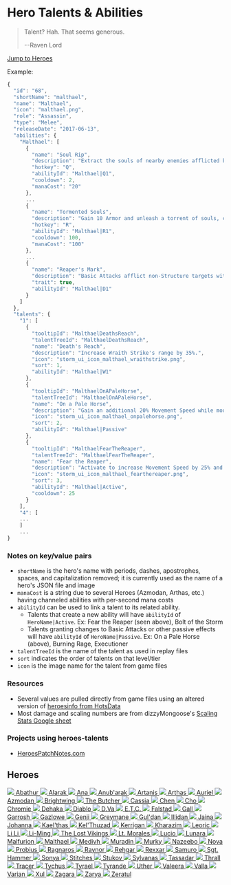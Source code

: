 # Hero Talents & Abilities

> Talent? Hah. That seems generous.
>
> --Raven Lord

<a href="#heroes" class="btn-heroes">Jump to Heroes</a>

Example:

```javascript
{
  "id": "68",
  "shortName": "malthael",
  "name": "Malthael",
  "icon": "malthael.png",
  "role": "Assassin",
  "type": "Melee",
  "releaseDate": "2017-06-13",
  "abilities": {
    "Malthael": [
      {
        "name": "Soul Rip",
        "description": "Extract the souls of nearby enemies afflicted by Reaper's Mark, dealing 100 (+4% per level) damage and healing Malthael for 44 per target hit. Heroic targets heal Malthael for an additional 3% of the Hero's maximum Health.",
        "hotkey": "Q",
        "abilityId": "Malthael|Q1",
        "cooldown": 2,
        "manaCost": "20"
      },
      ...
      {
        "name": "Tormented Souls",
        "description": "Gain 10 Armor and unleash a torrent of souls, continually applying Reaper's Mark to nearby enemies for 4 seconds.",
        "hotkey": "R",
        "abilityId": "Malthael|R1",
        "cooldown": 100,
        "manaCost": "100"
      },
      ...
      {
        "name": "Reaper's Mark",
        "description": "Basic Attacks afflict non-Structure targets with Reaper's Mark for 4 seconds.  Marked enemies are revealed and take damage equal to 2.25% of their maximum Health every 1 second.",
        "trait": true,
        "abilityId": "Malthael|D1"
      }
    ]
  },
  "talents": {
    "1": [
      {
        "tooltipId": "MalthaelDeathsReach",
        "talentTreeId": "MalthaelDeathsReach",
        "name": "Death's Reach",
        "description": "Increase Wraith Strike's range by 35%.",
        "icon": "storm_ui_icon_malthael_wraithstrike.png",
        "sort": 1,
        "abilityId": "Malthael|W1"
      },
      {
        "tooltipId": "MalthaelOnAPaleHorse",
        "talentTreeId": "MalthaelOnAPaleHorse",
        "name": "On a Pale Horse",
        "description": "Gain an additional 20% Movement Speed while mounted.",
        "icon": "storm_ui_icon_malthael_onpalehorse.png",
        "sort": 2,
        "abilityId": "Malthael|Passive"
      },
      {
        "tooltipId": "MalthaelFearTheReaper",
        "talentTreeId": "MalthaelFearTheReaper",
        "name": "Fear the Reaper",
        "description": "Activate to increase Movement Speed by 25% and pass through other units for 4 seconds.",
        "icon": "storm_ui_icon_malthael_fearthereaper.png",
        "sort": 3,
        "abilityId": "Malthael|Active",
        "cooldown": 25
      }
    ],
    "4": [
    ...
    ]
    ...
}
```

### Notes on key/value pairs

* `shortName` is the hero's name with periods, dashes, apostrophes, spaces, and capitalization removed; it is currently used as the name of a hero's JSON file and image
* `manaCost` is a string due to several Heroes (Azmodan, Arthas, etc.) having channeled abilities with per-second mana costs
* `abilityId` can be used to link a talent to its related ability.
    * Talents that create a new ability will have `abilityId` of `HeroName|Active`.  Ex: Fear the Reaper (seen above), Bolt of the Storm
    * Talents granting changes to Basic Attacks or other passive effects will have `abilityId` of `HeroName|Passive`.  Ex: On a Pale Horse (above), Burning Rage, Executioner
* `talentTreeId` is the name of the talent as used in replay files
* `sort` indicates the order of talents on that level/tier
* `icon` is the image name for the talent from game files

### Resources

* Several values are pulled directly from game files using an altered version of [heroesinfo from HotsData](https://github.com/hotsdata/heroesinfo)
* Most damage and scaling numbers are from dizzyMongoose's [Scaling Stats Google sheet](https://docs.google.com/spreadsheets/d/1QTStBbvf9o5RuJBeM0X1rHrQxd3PCOT4y4li3Mwu9jY/pubhtml#)

### Projects using heroes-talents

* [HeroesPatchNotes.com](https://heroespatchnotes.com)

## Heroes

<a class="img-wrap" href="hero/abathur.json">
  <img class="img-rounded" src="images/heroes/abathur.png" />
  <span>Abathur</span>
</a>
<a class="img-wrap" href="hero/alarak.json">
  <img class="img-rounded" src="images/heroes/alarak.png" />
  <span>Alarak</span>
</a>
<a class="img-wrap" href="hero/ana.json">
  <img class="img-rounded" src="images/heroes/ana.png" />
  <span>Ana</span>
</a>
<a class="img-wrap" href="hero/anubarak.json">
  <img class="img-rounded" src="images/heroes/anubarak.png" />
  <span>Anub'arak</span>
</a>
<a class="img-wrap" href="hero/artanis.json">
  <img class="img-rounded" src="images/heroes/artanis.png" />
  <span>Artanis</span>
</a>
<a class="img-wrap" href="hero/arthas.json">
  <img class="img-rounded" src="images/heroes/arthas.png" />
  <span>Arthas</span>
</a>
<a class="img-wrap" href="hero/auriel.json">
  <img class="img-rounded" src="images/heroes/auriel.png" />
  <span>Auriel</span>
</a>
<a class="img-wrap" href="hero/azmodan.json">
  <img class="img-rounded" src="images/heroes/azmodan.png" />
  <span>Azmodan</span>
</a>
<a class="img-wrap" href="hero/brightwing.json">
  <img class="img-rounded" src="images/heroes/brightwing.png" />
  <span>Brightwing</span>
</a>
<a class="img-wrap" href="hero/thebutcher.json">
  <img class="img-rounded" src="images/heroes/thebutcher.png" />
  <span>The Butcher</span>
</a>
<a class="img-wrap" href="hero/cassia.json">
  <img class="img-rounded" src="images/heroes/cassia.png" />
  <span>Cassia</span>
</a>
<a class="img-wrap" href="hero/chen.json">
  <img class="img-rounded" src="images/heroes/chen.png" />
  <span>Chen</span>
</a>
<a class="img-wrap" href="hero/cho.json">
  <img class="img-rounded" src="images/heroes/cho.png" />
  <span>Cho</span>
</a>
<a class="img-wrap" href="hero/chromie.json">
  <img class="img-rounded" src="images/heroes/chromie.png" />
  <span>Chromie</span>
</a>
<a class="img-wrap" href="hero/dehaka.json">
  <img class="img-rounded" src="images/heroes/dehaka.png" />
  <span>Dehaka</span>
</a>
<a class="img-wrap" href="hero/diablo.json">
  <img class="img-rounded" src="images/heroes/diablo.png" />
  <span>Diablo</span>
</a>
<a class="img-wrap" href="hero/dva.json">
  <img class="img-rounded" src="images/heroes/dva.png" />
  <span>D.Va</span>
</a>
<a class="img-wrap" href="hero/etc.json">
  <img class="img-rounded" src="images/heroes/etc.png" />
  <span>E.T.C.</span>
</a>
<a class="img-wrap" href="hero/falstad.json">
  <img class="img-rounded" src="images/heroes/falstad.png" />
  <span>Falstad</span>
</a>
<a class="img-wrap" href="hero/gall.json">
  <img class="img-rounded" src="images/heroes/gall.png" />
  <span>Gall</span>
</a>
<a class="img-wrap" href="hero/garrosh.json">
  <img class="img-rounded" src="images/heroes/garrosh.png" />
  <span>Garrosh</span>
</a>
<a class="img-wrap" href="hero/gazlowe.json">
  <img class="img-rounded" src="images/heroes/gazlowe.png" />
  <span>Gazlowe</span>
</a>
<a class="img-wrap" href="hero/genji.json">
  <img class="img-rounded" src="images/heroes/genji.png" />
  <span>Genji</span>
</a>
<a class="img-wrap" href="hero/greymane.json">
  <img class="img-rounded" src="images/heroes/greymane.png" />
  <span>Greymane</span>
</a>
<a class="img-wrap" href="hero/guldan.json">
  <img class="img-rounded" src="images/heroes/guldan.png" />
  <span>Gul'dan</span>
</a>
<a class="img-wrap" href="hero/illidan.json">
  <img class="img-rounded" src="images/heroes/illidan.png" />
  <span>Illidan</span>
</a>
<a class="img-wrap" href="hero/jaina.json">
  <img class="img-rounded" src="images/heroes/jaina.png" />
  <span>Jaina</span>
</a>
<a class="img-wrap" href="hero/johanna.json">
  <img class="img-rounded" src="images/heroes/johanna.png" />
  <span>Johanna</span>
</a>
<a class="img-wrap" href="hero/kaelthas.json">
  <img class="img-rounded" src="images/heroes/kaelthas.png" />
  <span>Kael'thas</span>
</a>
<a class="img-wrap" href="hero/kelthuzad.json">
  <img class="img-rounded" src="images/heroes/kelthuzad.png" />
  <span>Kel'Thuzad</span>
</a>
<a class="img-wrap" href="hero/kerrigan.json">
  <img class="img-rounded" src="images/heroes/kerrigan.png" />
  <span>Kerrigan</span>
</a>
<a class="img-wrap" href="hero/kharazim.json">
  <img class="img-rounded" src="images/heroes/kharazim.png" />
  <span>Kharazim</span>
</a>
<a class="img-wrap" href="hero/leoric.json">
  <img class="img-rounded" src="images/heroes/leoric.png" />
  <span>Leoric</span>
</a>
<a class="img-wrap" href="hero/lili.json">
  <img class="img-rounded" src="images/heroes/lili.png" />
  <span>Li Li</span>
</a>
<a class="img-wrap" href="hero/liming.json">
  <img class="img-rounded" src="images/heroes/liming.png" />
  <span>Li-Ming</span>
</a>
<a class="img-wrap" href="hero/thelostvikings.json">
  <img class="img-rounded" src="images/heroes/thelostvikings.png" />
  <span>The Lost Vikings</span>
</a>
<a class="img-wrap" href="hero/ltmorales.json">
  <img class="img-rounded" src="images/heroes/ltmorales.png" />
  <span>Lt. Morales</span>
</a>
<a class="img-wrap" href="hero/lucio.json">
  <img class="img-rounded" src="images/heroes/lucio.png" />
  <span>Lucio</span>
</a>
<a class="img-wrap" href="hero/lunara.json">
  <img class="img-rounded" src="images/heroes/lunara.png" />
  <span>Lunara</span>
</a>
<a class="img-wrap" href="hero/malfurion.json">
  <img class="img-rounded" src="images/heroes/malfurion.png" />
  <span>Malfurion</span>
</a>
<a class="img-wrap" href="hero/malthael.json">
  <img class="img-rounded" src="images/heroes/malthael.png" />
  <span>Malthael</span>
</a>
<a class="img-wrap" href="hero/medivh.json">
  <img class="img-rounded" src="images/heroes/medivh.png" />
  <span>Medivh</span>
</a>
<a class="img-wrap" href="hero/muradin.json">
  <img class="img-rounded" src="images/heroes/muradin.png" />
  <span>Muradin</span>
</a>
<a class="img-wrap" href="hero/murky.json">
  <img class="img-rounded" src="images/heroes/murky.png" />
  <span>Murky</span>
</a>
<a class="img-wrap" href="hero/nazeebo.json">
  <img class="img-rounded" src="images/heroes/nazeebo.png" />
  <span>Nazeebo</span>
</a>
<a class="img-wrap" href="hero/nova.json">
  <img class="img-rounded" src="images/heroes/nova.png" />
  <span>Nova</span>
</a>
<a class="img-wrap" href="hero/probius.json">
  <img class="img-rounded" src="images/heroes/probius.png" />
  <span>Probius</span>
</a>
<a class="img-wrap" href="hero/ragnaros.json">
  <img class="img-rounded" src="images/heroes/ragnaros.png" />
  <span>Ragnaros</span>
</a>
<a class="img-wrap" href="hero/raynor.json">
  <img class="img-rounded" src="images/heroes/raynor.png" />
  <span>Raynor</span>
</a>
<a class="img-wrap" href="hero/rehgar.json">
  <img class="img-rounded" src="images/heroes/rehgar.png" />
  <span>Rehgar</span>
</a>
<a class="img-wrap" href="hero/rexxar.json">
  <img class="img-rounded" src="images/heroes/rexxar.png" />
  <span>Rexxar</span>
</a>
<a class="img-wrap" href="hero/samuro.json">
  <img class="img-rounded" src="images/heroes/samuro.png" />
  <span>Samuro</span>
</a>
<a class="img-wrap" href="hero/sgthammer.json">
  <img class="img-rounded" src="images/heroes/sgthammer.png" />
  <span>Sgt. Hammer</span>
</a>
<a class="img-wrap" href="hero/sonya.json">
  <img class="img-rounded" src="images/heroes/sonya.png" />
  <span>Sonya</span>
</a>
<a class="img-wrap" href="hero/stitches.json">
  <img class="img-rounded" src="images/heroes/stitches.png" />
  <span>Stitches</span>
</a>
<a class="img-wrap" href="hero/stukov.json">
  <img class="img-rounded" src="images/heroes/stukov.png" />
  <span>Stukov</span>
</a>
<a class="img-wrap" href="hero/sylvanas.json">
  <img class="img-rounded" src="images/heroes/sylvanas.png" />
  <span>Sylvanas</span>
</a>
<a class="img-wrap" href="hero/tassadar.json">
  <img class="img-rounded" src="images/heroes/tassadar.png" />
  <span>Tassadar</span>
</a>
<a class="img-wrap" href="hero/thrall.json">
  <img class="img-rounded" src="images/heroes/thrall.png" />
  <span>Thrall</span>
</a>
<a class="img-wrap" href="hero/tracer.json">
  <img class="img-rounded" src="images/heroes/tracer.png" />
  <span>Tracer</span>
</a>
<a class="img-wrap" href="hero/tychus.json">
  <img class="img-rounded" src="images/heroes/tychus.png" />
  <span>Tychus</span>
</a>
<a class="img-wrap" href="hero/tyrael.json">
  <img class="img-rounded" src="images/heroes/tyrael.png" />
  <span>Tyrael</span>
</a>
<a class="img-wrap" href="hero/tyrande.json">
  <img class="img-rounded" src="images/heroes/tyrande.png" />
  <span>Tyrande</span>
</a>
<a class="img-wrap" href="hero/uther.json">
  <img class="img-rounded" src="images/heroes/uther.png" />
  <span>Uther</span>
</a>
<a class="img-wrap" href="hero/valeera.json">
  <img class="img-rounded" src="images/heroes/valeera.png" />
  <span>Valeera</span>
</a>
<a class="img-wrap" href="hero/valla.json">
  <img class="img-rounded" src="images/heroes/valla.png" />
  <span>Valla</span>
</a>
<a class="img-wrap" href="hero/varian.json">
  <img class="img-rounded" src="images/heroes/varian.png" />
  <span>Varian</span>
</a>
<a class="img-wrap" href="hero/xul.json">
  <img class="img-rounded" src="images/heroes/xul.png" />
  <span>Xul</span>
</a>
<a class="img-wrap" href="hero/zagara.json">
  <img class="img-rounded" src="images/heroes/zagara.png" />
  <span>Zagara</span>
</a>
<a class="img-wrap" href="hero/zarya.json">
  <img class="img-rounded" src="images/heroes/zarya.png" />
  <span>Zarya</span>
</a>
<a class="img-wrap" href="hero/zeratul.json">
  <img class="img-rounded" src="images/heroes/zeratul.png" />
  <span>Zeratul</span>
</a>
